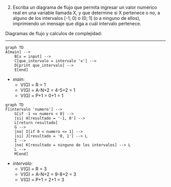 2) Escriba un diagrama de flujo que permita ingresar un valor numérico real en una variable llamada
X, y que determine si X pertenece o no, a alguno de los intervalos [-1; 0) o (0; 1] (o a ninguno de
ellos), imprimiendo un mensaje que diga a cuál intervalo pertenece.

Diagramas de flujo y calculos de complejidad:

***

```mermaid
graph TD
A[main] -->
    B[x = input] -->
    C[que_intervalo = intervalo 'x'] -->
    D[print que_intervalo] -->
    E[end]
```
* *main*:
    * V(G) = R = 1
    * V(G) = A-N+2 = 4-5+2 = 1
    * V(G) = P+1 = 0+1 = 1

```mermaid
graph TD
F[intervalo 'numero'] -->
    G[if -1 <= numero < 0] -->
    |si| H[resultado = '-1, 0'] -->
    L[return resultado]
    G -->
    |no| I[if 0 < numero <= 1] -->
    |si| J[resultado = '0, 1'] --> L
    I -->
    |no| K[resultado = ninguno de los intervalos] --> L
    L --> 
    M[end]
```
* *intervalo*:
    * V(G) = R = 3
    * V(G) = A-N+2 = 9-8+2 = 3
    * V(G) = P+1 = 2+1 = 3
